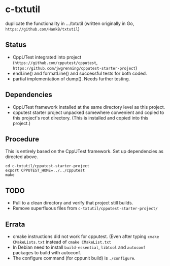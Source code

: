# c-txtutil
duplicate the functionality in .../txtutil (written originally in Go,
`https://github.com/HankB/txtutil`)

## Status

* CppUTest integrated into project (`https://github.com/cpputest/cpputest`,
  `https://github.com/jwgrenning/cpputest-starter-project`)
* endLine() and formatLine() and successful tests for both coded.
* partial implementation of dump(). Needs further testing.

## Dependencies

* CppUTest framework installed at the same directory level as this project.
* cpputest starter project unpacked somewhere convenient and copied to this
  project's root directory. (This is installed and copied into this project.)


## Procedure

This is entirely based on the CppUTest framework. Set up
dependencies as directed above.

``` text
cd c-txtutil/cpputest-starter-project
export CPPUTEST_HOME=../../cpputest
make
```

## TODO

* Pull to a clean directory and verify that project still builds.
* Remove superfluous files from `c-txtutil/cpputest-starter-project/`

## Errata

* cmake instructions did not work for cpputest. (Even after typing 
 `cmake CMakeLists.txt` instead of `cmake CMakeList.txt`
* In Debian need to install `build-essential`, `libtool` and `autoconf` packages to
  build with autoconf.
* The configure command (for cppunit build) is `./configure`.
